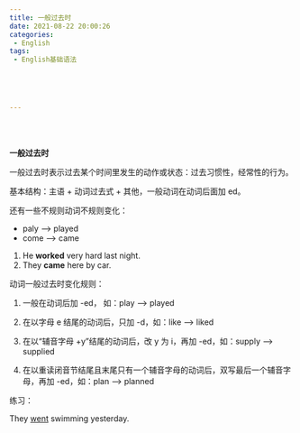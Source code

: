 ```yaml
---
title: 一般过去时
date: 2021-08-22 20:00:26
categories:
 - English
tags:
 - English基础语法





---
```


<br>
<br>

**一般过去时**

一般过去时表示过去某个时间里发生的动作或状态：过去习惯性，经常性的行为。

基本结构：主语 + 动词过去式 + 其他，一般动词在动词后面加 ed。

还有一些不规则动词不规则变化：

* paly --> played
* come --> came

1. He **worked** very hard last night.
2. They **came** here by car.

动词一般过去时变化规则：

1. 一般在动词后加 -ed， 如：play --> played

2. 在以字母 e 结尾的动词后，只加 -d，如：like --> liked

3. 在以“辅音字母 +y”结尾的动词后，改 y 为 i，再加 -ed，如：supply --> supplied

4. 在以重读闭音节结尾且末尾只有一个辅音字母的动词后，双写最后一个辅音字母，再加 -ed，如：plan --> planned

练习：

They <u>went</u> swimming yesterday.
